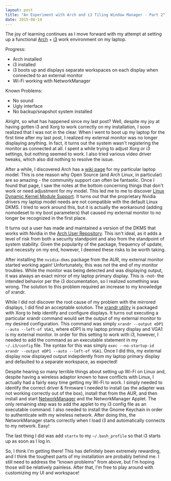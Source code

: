 ```yaml
---
layout: post
title: "An Experiment with Arch and i3 Tiling Window Manager - Part 2"
date: 2015-08-14
---
```


The joy of learning continues as I move forward with my attempt at setting up a functional 
[Arch](https://www.archlinux.org/) + [i3](https://i3wm.org/) work
environment on my laptop. 

Progress:

  * Arch installed
  * i3 installed
  * i3 boots up and displays separate workspaces on each display when connected to an external monitor
  * Wi-Fi working with NetworkManager

Known Problems:

  * No sound
  * Ugly interface
  * No backup/snapshot system installed

Alright, so what has happened since my last post? Well, despite my joy at having gotten i3 and Xorg to work
correctly on my installation, I soon realized that I was not in the clear. When I went to boot up my laptop
for the first time after my last post, I realized my external monitor was no longer displaying anything. In
fact, it turns out the system wasn't registering the monitor as connected at all. I spent a while trying to adjust
Xorg or i3 settings, but nothing seemed to work. I also tried various video driver tweaks, which also did nothing
to resolve the issue.

After a while, I discovered Arch has a [wiki page](https://wiki.archlinux.org/index.php/Dell_Precision_M4800) for
my particular laptop model. This is one reason why Open Source (and Arch Linux, in particular) are so amazing -
the community support can often be fantastic. Once I found that page, I saw the notes at the bottom concerning
things that don't work or need adjustment for my model. This led me to me to discover
[Linux Dynamic Kernel Module Support](https://en.wikipedia.org/wiki/Dynamic_Kernel_Module_Support). It turns out
that the proprietary Nvidia drivers my laptop model needs are not compatible with the default Linux DKMS. I tried
to work around this, but it is actually the workaround (adding nomodeset to my boot parameters) that caused my 
external monitor to no longer be recognized in the first place.

It turns out a user has made and maintained a version of the DKMS that works with Nvidia in the 
[Arch User Repository](https://aur.archlinux.org/). This isn't ideal, as it adds a level of risk from both a
security standpoint and also from the standpoint of system stability. Given the popularity of the package,
frequency of update, and necessity on my end, however, I deemed these risks to be worth taking. 

After installing the `nvidia-dkms` package from the AUR, my external monitor started working again! Unfortunately,
this was not the end of my monitor troubles. While the monitor was being detected and was displaying output, it was
always an exact mirror of my laptop primary display. This is -not- the intended behavior per the i3 documentation,
so I realized something was wrong. The solution to this problem required an increase to my knowledge of xrandr.

While I did not discover the root cause of my problem with the mirrored displays, I did find an acceptable solution.
The [xrandr utility](https://wiki.archlinux.org/index.php/Xrandr) is packaged with Xorg to help identify and configure 
displays. It turns out executing a particular xrandr command would set the output of my external monitor to my desired 
configuration. This command was simply `xrandr --output eDP1 --auto --left-of VGA1`, where eDP1 is my laptop primary 
display and VGA1 is my external monitor. In order for this setting to work with i3, however, I needed to add the
command as an executable statement in my `~/.i3/config` file. The syntax for this was simply
`exec --no-startup-id xrandr --output eDP1 --auto --left-of VGA1`. Once I did this, my external display now displayed
output indepdently from my laptop primary display and defaulted to a separate workspace, as expected!

Despite hearing so many terrible things about setting up Wi-Fi on Linux and, despite having a wireless adaptor known
to have conflicts with Linux, I actually had a fairly easy time getting my Wi-Fi to work. I simply needed to identify
the correct driver & firmware I needed to install (as the adapter was not working correctly out of the box), install 
that from the AUR, and then install and start [NetworkManager](https://wiki.archlinux.org/index.php/NetworkManager)
and the NetworkManager Applet. The only remaining step was to add the applet to my i3 config file as an executable
command. I also needed to install the Gnome Keychain in order to authenticate with my wireless network. After doing 
this, the NetworkManager starts correctly when I load i3 and automatically connects to my network. Easy!

The last thing I did was add `startx` to my `~/.bash_profile` so that i3 starts up as soon as I log in.

So, I think I'm getting there! This has definitely been extremely rewarding, and I think the toughest parts of my
installation are probably behind me. I still need to address the "known problems" from above, but I'm hoping those
will be relatively painless. After that, I'm free to play around with customizing my UI and workspace!
